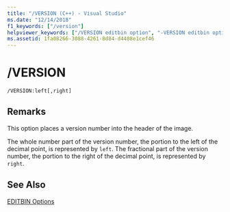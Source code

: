 ```yaml
---
title: "/VERSION (C++) - Visual Studio"
ms.date: "12/14/2018"
f1_keywords: ["/version"]
helpviewer_keywords: ["/VERSION editbin option", "-VERSION editbin option", "VERSION editbin option"]
ms.assetid: 1fa08266-3088-4261-8d84-d4408e1cef46
---
```

# /VERSION

```
/VERSION:left[,right]
```

## Remarks

This option places a version number into the header of the image.

The whole number part of the version number, the portion to the left of the decimal point, is represented by `left`. The fractional part of the version number, the portion to the right of the decimal point, is represented by `right`.

## See Also

[EDITBIN Options](editbin-options.md)
